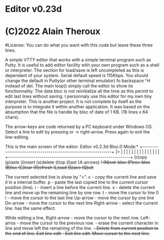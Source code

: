 # Editor v0.23d
# (C)2022 Alain Theroux
#License: You can do what you want with this code but leave these three lines.

A simple VTTY editor that works with a simple terminal program such as Putty.
It is useful to add editor facility with your own program such as a shell or interpreter.
The section for load/save is left uncompleted as this is dependant of your system.
Serial default speed is 115Kbps. You should change the default in Putty(or other terminal emulator) fo backspace ^H instead of del.
The main loop() simply call the editor to show its fonctionnality.
The data bloc is not reinitialize all the time as this permit to edit last lines without saving.
I personnaly use this editor for my own tiny interpreter. This is another project.
It is not complete by itself as the purpose is to integrate it within another application.
It was based on the absumption that the file is handle by bloc of date of 1 KB. (16 lines x 64 chars).

The arrow-keys are code returned by a PC keyboard under Windows OS.
Select a line to edit by pressing <CR> or -> right-arrow. Press <CR> again to exit the line-editing.

This is the main screen of the editor:
Editor v0.2.3d    Bloc:0     Mode:*
  +--------------------------------------------------------------+
|>
|
|
|
|
|
|
|
|
|
|
|
|
|
|
|
  +--------------------------------------------------------------+
(c)opy (p)aste (i)nsert (x)delete (t)op (l)ast (4-arrows) <Bs> <Del> !
(N)ext-bloc (P)rev-bloc (B)loc (C)lear (R)efresh (L)oad (S)ave (Q)uit
  
The current selected line is show by ">". 
  c - copy the current line and save it in a internal buffer.
  p - paste the last copied line to the current cursor position (line).
  i - insert a line before the current line.
  x - delete the current line and move up the remaining line by one row.
  t - move the cursor to line 0
  l - move the cursor to the last line
  Up-arrow - move the cursor by one line
  Dn-arrow - move the cursor to the next line
  Right-arrow - select the current line. <CR> has the same effect.
  
  While editing a line, 
  Right-arrow - move the cursor to the next row.
  Left-arros  - move the cursor to the previous row.
  <Back Space> - erase the current character in line and move left the remaining of the line.
  <Del>       - Delete from current position to the end of line. Exit line edit
  <CR>        - Exit line edit. Move cursor to the next line.
    
